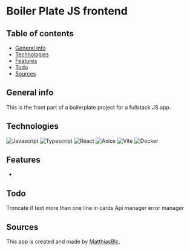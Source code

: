 # Boiler Plate JS frontend

## Table of contents

- [General info](#general-info)
- [Technologies](#technologies)
- [Features](#features)
- [Todo](#Todo)
- [Sources](#sources)

## General info

This is the front part of a boilerplate project for a fullstack JS app.

## Technologies

![Javascript](https://img.shields.io/badge/JavaScript-323330?style=for-the-badge&logo=javascript&logoColor=F7DF1E)
![Typescript](https://img.shields.io/badge/TypeScript-007ACC?style=for-the-badge&logo=typescript&logoColor=white)
![React](https://img.shields.io/badge/React-20232A?style=for-the-badge&logo=react&logoColor=61DAFB)
![Axios](https://img.shields.io/badge/axios-671ddf?&style=for-the-badge&logo=axios&logoColor=white)
![Vite](https://img.shields.io/badge/Vite-B73BFE?style=for-the-badge&logo=vite&logoColor=FFD62E)
![Docker](https://img.shields.io/badge/Docker-2CA5E0?style=for-the-badge&logo=docker&logoColor=white)

## Features

-

## Todo

Troncate if text more than one line in cards
Api manager error manager

## Sources

This app is created and made by [MatthiasBlc](https://github.com/MatthiasBlc).
